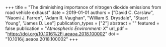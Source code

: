 +++
title = "The diminishing importance of nitrogen dioxide emissions from road vehicle exhaust"
date = 2019-01-01
authors = ["David C. Carslaw", "Naomi J. Farren", "Adam R. Vaughan", "William S. Drysdale", "Stuart Young", "James D. Lee"]
publication_types = ["2"]
abstract = ""
featured = false
publication = "*Atmospheric Environment: X*"
url_pdf = "https://doi.org/10.1016%2Fj.aeaoa.2018.100002"
doi = "10.1016/j.aeaoa.2018.100002"
+++

